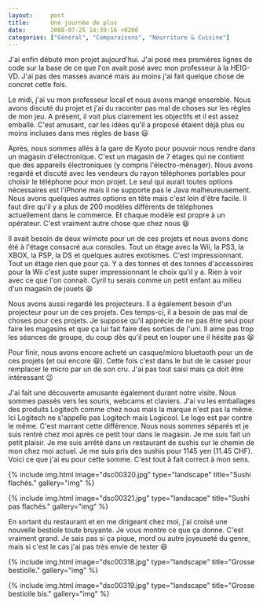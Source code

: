 ```yaml
---
layout:     post
title:      Une journée de plus
date:       2008-07-25 14:39:16 +0200
categories: ["Général", "Comparaisons", "Nourriture & Cuisine"]
---
```


J'ai enfin débuté mon projet aujourd'hui. J'ai posé mes premières lignes de code sur la base de ce que l'on avait
posé avec mon professeur à la HEIG-VD. J'ai pas des masses avancé mais au moins j'ai fait quelque chose de concret
cette fois.

<!--more-->

Le midi, j'ai vu mon professeur local et nous avons mangé ensemble. Nous avons discuté du projet et j'ai du
raconter pas mal de choses sur les règles de mon jeu. A présent, il voit plus clairement les objectifs et il est
assez emballé. C'est amusant, car les idées qu'il a proposé étaient déjà plus ou moins incluses dans mes règles de
base :smiley:

Après, nous sommes allés à la gare de Kyoto pour pouvoir nous rendre dans un magasin d'électronique. C'est un
magasin de 7 étages qui ne contient que des appareils électroniques (y compris l'électro-ménager). Nous avons
regardé et discuté avec les vendeurs du rayon téléphones portables pour choisir le téléphone pour mon projet. Le
seul qui aurait toutes options nécessaires est l'iPhone mais il ne supporte pas le Java malheureusement. Nous avons
quelques autres options en tête mais c'est loin d'être facile. Il faut dire qu'il y a plus de 200 modèles
différents de téléphones actuellement dans le commerce. Et chaque modèle est propre à un opérateur. C'est vraiment
autre chose que chez nous :laughing:

Il avait besoin de deux wiimote pour un de ces projets et nous avons donc été à l'étage consacré aux consoles. Tout
un étage avec la Wii, la PS3, la XBOX, la PSP, la DS et quelques autres exotismes. C'est impressionnant. Tout un
étage rien que pour ça. Y a des tonnes et des tonnes d'accessoires pour la Wii c'est juste super impressionnant le
choix qu'il y a. Rien à voir avec ce que l'on connait. Cyril tu serais comme un petit enfant au milieu d'un magasin
de jouets :laughing:

Nous avons aussi regardé les projecteurs. Il a également besoin d'un projecteur pour un de ces projets. Ces
temps-ci, il a besoin de pas mal de choses pour ces projets. Je suppose qu'il apprécie de ne pas être seul pour
faire les magasins et que ça lui fait faire des sorties de l'uni. Il aime pas trop les séances de groupe, du coup
dès qu'il peut en louper une il hésite pas :laughing:

Pour finir, nous avons encore acheté un casque/micro bluetooth pour un de ces projets (et oui encore :laughing:). Cette
fois c'est dans le but de le casser pour remplacer le micro par un de son cru. J'ai pas tout saisi mais ça doit
être intéressant :wink:

J'ai fait une découverte amusante également durant notre visite. Nous sommes passés vers les souris, webcams et
claviers. J'ai vu les emballages des produits Logitech comme chez nous mais la marque n'est pas la même. Ici
Logitech ne s'appelle pas Logitech mais Logicool. Le logo est par contre le même. C'est marrant cette différence.
Nous nous sommes séparés et je suis rentré chez moi après ce petit tour dans le magasin. Je me suis fait un petit
plaisir. Je me suis arrêté dans un restaurant de sushis sur le chemin de mon chez moi actuel. Je me suis pris des
sushis pour 1145 yen (11.45 CHF). Voici ce que j'ai eu pour cette somme. C'est tout à fait correct à mon sens.

<!-- /assets/images/2008-07-25-une-journee-de-plus/dsc00320.jpg -->
{% include img.html
    image="dsc00320.jpg"
    type="landscape"
    title="Sushi flachés."
    gallery="img"
%}

<!-- /assets/images/2008-07-25-une-journee-de-plus/dsc00321.jpg -->
{% include img.html
    image="dsc00321.jpg"
    type="landscape"
    title="Sushi pas flachés."
    gallery="img"
%}

En sortant du restaurant et en me dirigeant chez moi, j'ai croisé une nouvelle bestiole toute bruyante. Je vous
montre ce que ça donne. C'est vraiment grand. Je sais pas si ça pique, mord ou autre joyeuseté du genre, mais si
c'est le cas j'ai pas très envie de tester :laughing:

<!-- /assets/images/2008-07-25-une-journee-de-plus/dsc00318.jpg -->
{% include img.html
    image="dsc00318.jpg"
    type="landscape"
    title="Grosse bestiolle."
    gallery="img"
%}

<!-- /assets/images/2008-07-25-une-journee-de-plus/dsc00319.jpg -->
{% include img.html
    image="dsc00319.jpg"
    type="landscape"
    title="Grosse bestiolle bis."
    gallery="img"
%}

